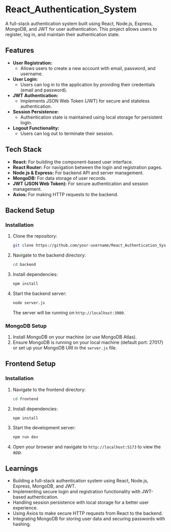 
# React_Authentication_System

A full-stack authentication system built using React, Node.js, Express, MongoDB, and JWT for user authentication. This project allows users to register, log in, and maintain their authentication state.

## Features
- **User Registration:** 
  - Allows users to create a new account with email, password, and username.
- **User Login:** 
  - Users can log in to the application by providing their credentials (email and password).
- **JWT Authentication:** 
  - Implements JSON Web Token (JWT) for secure and stateless authentication.
- **Session Persistence:** 
  - Authentication state is maintained using local storage for persistent login.
- **Logout Functionality:** 
  - Users can log out to terminate their session.

## Tech Stack
- **React:** For building the component-based user interface.
- **React Router:** For navigation between the login and registration pages.
- **Node.js & Express:** For backend API and server management.
- **MongoDB:** For data storage of user records.
- **JWT (JSON Web Token):** For secure authentication and session management.
- **Axios:** For making HTTP requests to the backend.

## Backend Setup

### Installation
1. Clone the repository:
   ```bash
   git clone https://github.com/your-username/React_Authentication_System.git
   ```
2. Navigate to the backend directory:
   ```bash
   cd backend
   ```
3. Install dependencies:
   ```bash
   npm install
   ```
4. Start the backend server:
   ```bash
   node server.js
   ```
   The server will be running on `http://localhost:3000`.

### MongoDB Setup
1. Install MongoDB on your machine (or use MongoDB Atlas).
2. Ensure MongoDB is running on your local machine (default port: 27017) or set up your MongoDB URI in the `server.js` file.

## Frontend Setup

### Installation
1. Navigate to the frontend directory:
   ```bash
   cd frontend
   ```
2. Install dependencies:
   ```bash
   npm install
   ```
3. Start the development server:
   ```bash
   npm run dev
   ```
4. Open your browser and navigate to `http://localhost:5173` to view the app.

## Learnings
- Building a full-stack authentication system using React, Node.js, Express, MongoDB, and JWT.
- Implementing secure login and registration functionality with JWT-based authentication.
- Handling session persistence with local storage for a better user experience.
- Using Axios to make secure HTTP requests from React to the backend.
- Integrating MongoDB for storing user data and securing passwords with hashing.
